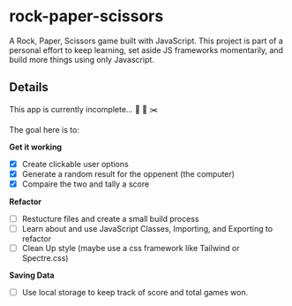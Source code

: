 # rock-paper-scissors
A Rock, Paper, Scissors game built with JavaScript. This project is part of a personal effort to keep learning, set aside JS frameworks momentarily, and build more things using only Javascript.

## Details
This app is currently incomplete... :mount_fuji: :page_facing_up: :scissors:

The goal here is to:

**Get it working**

- [x] Create clickable user options
- [x] Generate a random result for the oppenent (the computer)
- [x] Compaire the two and tally a score

**Refactor**

- [ ] Restucture files and create a small build process
- [ ] Learn about and use JavaScript Classes, Importing, and Exporting to refactor
- [ ] Clean Up style (maybe use a css framework like Tailwind or Spectre.css)

**Saving Data**

- [ ] Use local storage to keep track of score and total games won.
